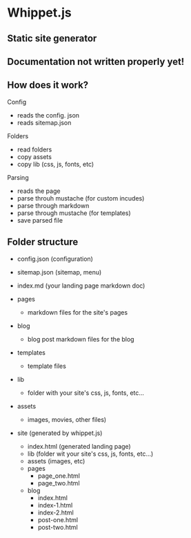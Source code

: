 # Whippet.js
## Static site generator


## Documentation not written properly yet!

## How does it work?

Config
- reads the config. json
- reads sitemap.json


Folders
- read folders
- copy assets
- copy lib (css, js, fonts, etc)


Parsing
- reads the page
- parse throuh mustache (for custom incudes)
- parse through markdown
- parse through mustache (for templates)
- save parsed file




## Folder structure
- config.json (configuration)
- sitemap.json (sitemap, menu)

- index.md (your landing page markdown doc)

- pages
	- markdown files for the site's pages

- blog
	- blog post markdown files for the blog

- templates
	- template files

- lib
	- folder with your site's css, js, fonts, etc…

- assets
	- images, movies, other files)


- site (generated by whippet.js)	
	- index.html (generated landing page)
	- lib (folder wit your site's css, js, fonts, etc…)
	- assets (images, etc)
	- pages
		- page_one.html
		- page_two.html
	- blog
		- index.html
		- index-1.html
		- index-2.html
		- post-one.html
		- post-two.html





